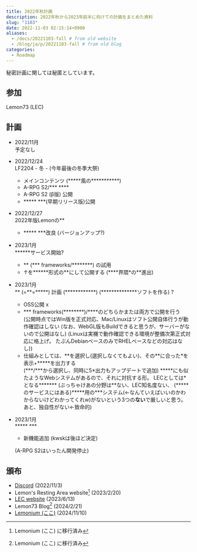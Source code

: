 ```yaml
---
title: 2022年秋計画
description: 2022年秋から2023年前半に向けての計画をまとめた資料
slug: "1103"
date: 2022-11-03 02:15:14+0900
aliases:
  - /docs/20221103-fall # from old website
  - /blog/ja/p/20221103-fall # from old blog
categories:
  - Roadmap
---
```


秘密計画に関しては秘匿としています。

## 参加

Lemon73 (LEC)

## 計画

- 2022/11月  
予定なし

- 2022/12/24  
LF2204 - 冬 - (今年最後の冬季大祭)
  - メインコンテンツ (\*\*\*\*\*風の\*\*\*\*\*\*\*\*\*\*\*)
  - A-RPG S2/\*\*\* \*\*\*\*
  - A-RPG S2 (β版) 公開
  - \*\*\*\*\* \*\*\*(早期リリース版)公開

- 2022/12/27  
2022年版Lemonの\*\*
  - \*\*\*\*\* \*\*\*改良 (バージョンアップ?)

- 2023/1月  
\*\*\*\*\*\*サービス開始?
  - \*\* (\*\*\* frameworks/\*\*\*\*\*\*\*\*) の試用
  - ↑を\*\*\*\*\*\*形式の\*\*にして公開する (\*\*\*\*界隈\*の\*\*進出)

- 2023/1月  
\*\* (=\*\*=\*\*\*\*\*) 計画 (\*\*\*\*\*\*\*\*\*\*\*\*) (\*\*\*\*\*\*\*\*\*\*\*\*\*\*ソフトを作る) ?
  - OSS公開 x
  - \*\*\* frameworks(\*\*\*\*\*\*\*\*)/\*\*\*\*のどちらかまたは両方で公開を行う  
  (公開時点ではWin版を正式対応、Mac/Linuxはソフト公開自体行うが動作確認はしない
  (なお、WebGL版もBuildできると思うが、サーバーがないので公開はなし)
  (Linuxは実機で動作確認できる環境が整備次第正式対応に格上げ。
  たぶんDebianベースのみでRHELベースなどの対応はなし))
  - 仕組みとしては、\*\*を選択し(選択しなくてもよい)、その\*\*に合った\*を表示+\*\*\*\*\*を出力する  
  (\*\*\*/\*\*\*から選択し、同時に5\*出力もアップデートで追加)
  \*\*\*\*\*にも似たようなWebシステムがあるので、それに対抗する形。
  LECとしては\*となる\*\*\*\*\*\*\*
  (ぶっちゃけあの分野は\*\*ない、LEC知名度ない、
  (\*\*\*\*\*のサービスにはある)\*\*\*\*\*用の\*\*\*システム(←なんていえばいいのかわからないけどわかってくれw)がないという3つの**ない**で厳しいと思う。あと、独自性がない←致命的)

- 2023/1月  
\*\*\*\*\* \*\*\*
  - 新機能追加 (kwskは後ほど決定)

  (A-RPG S2はいったん開発停止)

## 頒布

- [Discord](https://discord.com/channels/972718425937952798/972725666778873898/1037414721323810868) (2022/11/3)
- Lemon's Resting Area website[^new-website] (2023/2/20)
- [LEC website](https://lemon73.gitlab.io/docs/20221103) (2023/6/13)
- Lemon73 Blog[^new-website] (2024/2/21)
- [Lemonium (ここ)](./) (2024/11/10)

[^new-website]: Lemonium (ここ) に移行済み
